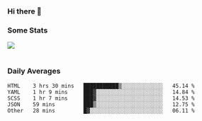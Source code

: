 ### Hi there 👋

<!--
**haruishi43/haruishi43** is a ✨ _special_ ✨ repository because its `README.md` (this file) appears on your GitHub profile.

Here are some ideas to get you started:

- 🔭 I’m currently working on ...
- 🌱 I’m currently learning ...
- 👯 I’m looking to collaborate on ...
- 🤔 I’m looking for help with ...
- 💬 Ask me about ...
- 📫 How to reach me: ...
- 😄 Pronouns: ...
- ⚡ Fun fact: ...
-->

### Some Stats
<div>
  <img align="center" src="https://github-readme-stats.vercel.app/api?username=haruishi43&count_private=true&show_icons=true" />
</div>

</br>

### Daily Averages

<!--START_SECTION:waka-->
```text
HTML    3 hrs 30 mins   ███████████▒░░░░░░░░░░░░░   45.14 % 
YAML    1 hr 9 mins     ███▓░░░░░░░░░░░░░░░░░░░░░   14.84 % 
SCSS    1 hr 7 mins     ███▓░░░░░░░░░░░░░░░░░░░░░   14.53 % 
JSON    59 mins         ███▒░░░░░░░░░░░░░░░░░░░░░   12.75 % 
Other   28 mins         █▓░░░░░░░░░░░░░░░░░░░░░░░   06.11 % 
```
<!--END_SECTION:waka-->
